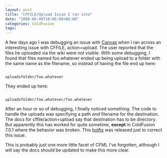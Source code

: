 ```yaml
---
layout: post
title: "CFFILE/Upload Issue I ran into"
date: "2008-06-09T10:06:00+06:00"
categories: ColdFusion 
tags: 
---
```


A few days ago I was debugging an issue with <a href="http://canvas.riaforge.org">Canvas</a> when I ran across an interesting issue with CFFILE, action=upload. The user reported that the files he uploaded via the wiki were not visible. With some debugging, I found that files named foo.whatever ended up being upload to a folder with the same name as the filename, so instead of having the file end up here:
<!--more-->
<code>
uploadsfolder/foo.whatever
</code>

They ended up here:

<code>
uploadsfolder/foo.whatever/foo.whatever
</code>

After an hour or so of debugging, I finally noticed something. The code to handle the uploads was specifying a path <i>and</i> filename for the destination. The docs for cffile/action=upload say that destination has to be directory. But apparently this has worked for quite sometime, <b>except</b> in ColdFusion 7.0.1 where the behavior was broken. This <a href="http://kb.adobe.com/selfservice/viewContent.do?externalId=f97044e&sliceId=1">hotfix</a> was released just to correct this issue. 

This is probably just one more little facet of CFML I've forgotten, although I will say the docs should be updated to make this more clear.